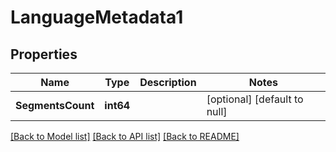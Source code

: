 # LanguageMetadata1

## Properties
Name | Type | Description | Notes
------------ | ------------- | ------------- | -------------
**SegmentsCount** | **int64** |  | [optional] [default to null]

[[Back to Model list]](../README.md#documentation-for-models) [[Back to API list]](../README.md#documentation-for-api-endpoints) [[Back to README]](../README.md)


